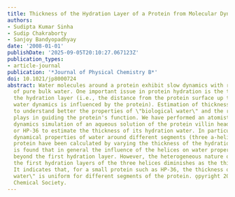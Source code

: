 ```yaml
---
title: Thickness of the Hydration Layer of a Protein from Molecular Dynamics Simulation
authors:
- Sudipta Kumar Sinha
- Sudip Chakraborty
- Sanjoy Bandyopadhyay
date: '2008-01-01'
publishDate: '2025-09-05T20:10:27.067123Z'
publication_types:
- article-journal
publication: '*Journal of Physical Chemistry B*'
doi: 10.1021/jp8000724
abstract: Water molecules around a protein exhibit slow dynamics with respect to that
  of pure bulk water. One important issue in protein hydration is the thickness of
  the hydration layer (i.e., the distance from the protein surface up to which the
  water dynamics is influenced by the protein). Estimation of thickness is crucial
  to understand better the properties of \"biological water\" and the role that it
  plays in guiding the protein's function. We have performed an atomistic molecular
  dynamics simulation of an aqueous solution of the protein villin headpiece subdomain
  or HP-36 to estimate the thickness of its hydration water. In particular, several
  dynamical properties of water around different segments (three a-helices) of the
  protein have been calculated by varying the thickness of the hydration layers. It
  is found that in general the influence of the helices on water properties extends
  beyond the first hydration layer. However, the heterogeneous nature of water among
  the first hydration layers of the three helices diminishes as the thickness is increased.
  It indicates that, for a small protein such as HP-36, the thickness of \"biological
  water\" is uniform for different segments of the protein. o̧pyright 2008 American
  Chemical Society.
---
```

